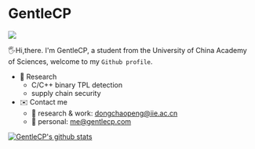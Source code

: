# GentleCP

![](https://komarev.com/ghpvc/?username=GentleCP&color=yellowgreen)

🖐️Hi,there. I'm GentleCP, a student from the University of China Academy of Sciences, welcome to my `Github profile`.


- 📢 Research
    - C/C++ binary TPL detection
    - supply chain security
- ✉️ Contact me
    - 🔭 research & work: dongchaopeng@iie.ac.cn 
    - :boy: personal: me@gentlecp.com
    

[![GentleCP's github stats](https://github-readme-stats.vercel.app/api?username=GentleCP&show_icons=true&theme=tokyonight)](https://github.com/anuraghazra/github-readme-stats)


